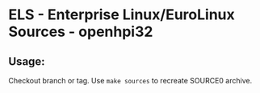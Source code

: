 # ELS - Enterprise Linux/EuroLinux Sources - openhpi32
 
## Usage:
  Checkout branch or tag. Use `make sources` to recreate  SOURCE0 archive.
